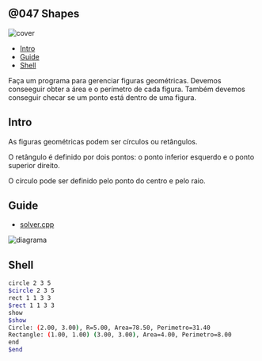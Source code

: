 ## @047 Shapes

![cover](https://raw.githubusercontent.com/qxcodepoo/arcade/master/base/047/cover.jpg)

[](toc)

- [Intro](#intro)
- [Guide](#guide)
- [Shell](#shell)
[](toc)

Faça um programa para gerenciar figuras geométricas. Devemos conseeguir obter a área e o perímetro de cada figura. Também devemos conseguir checar se um ponto está dentro de uma figura.

## Intro

As figuras geométricas podem ser círculos ou retângulos.

O retângulo é definido por dois pontos: o ponto inferior esquerdo e o ponto superior direito.

O círculo pode ser definido pelo ponto do centro e pelo raio.

## Guide

- [solver.cpp](https://raw.githubusercontent.com/qxcodepoo/arcade/master/base/047/.cache/draft.cpp)

![diagrama](https://raw.githubusercontent.com/qxcodepoo/arcade/master/base/047/diagrama.png)

[](load)[](https://raw.githubusercontent.com/qxcodepoo/arcade/master/base/047/diagrama.puml)[](fenced:filter:plantuml)

## Shell

```sh
circle 2 3 5
$circle 2 3 5
rect 1 1 3 3 
$rect 1 1 3 3 
show
$show
Circle: (2.00, 3.00), R=5.00, Area=78.50, Perimetro=31.40
Rectangle: (1.00, 1.00) (3.00, 3.00), Area=4.00, Perimetro=8.00
end
$end
```